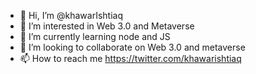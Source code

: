 - 👋 Hi, I’m @khawarIshtiaq
- 👀 I’m interested in Web 3.0 and Metaverse
- 🌱 I’m currently learning node and JS
- 💞️ I’m looking to collaborate on Web 3.0 and metaverse
- 📫 How to reach me https://twitter.com/khawarishtiaq

<!---
khawarIshtiaq/khawarIshtiaq is a ✨ special ✨ repository because its `README.md` (this file) appears on your GitHub profile.
You can click the Preview link to take a look at your changes.
--->
